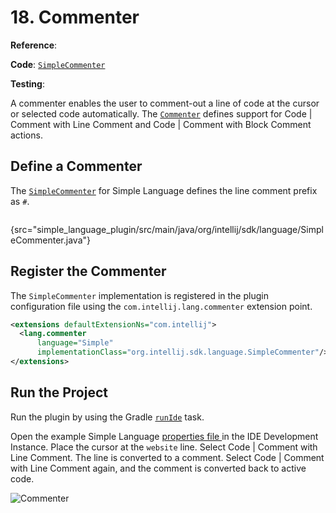 # 18. Commenter

<!-- Copyright 2000-2023 JetBrains s.r.o. and other contributors. Use of this source code is governed by the Apache 2.0 license that can be found in the LICENSE file. -->

<tldr>

**Reference**: [](additional_minor_features.md#comment-code)

**Code**: [`SimpleCommenter`](%gh-sdk-samples%/simple_language_plugin/src/main/java/org/intellij/sdk/language/SimpleCommenter.java)

**Testing**: [](commenter_test.md)

</tldr>

<include from="language_and_filetype.md" element-id="custom_language_tutorial_header"></include>

A commenter enables the user to comment-out a line of code at the cursor or selected code automatically.
The [`Commenter`](%gh-ic%/platform/core-api/src/com/intellij/lang/Commenter.java) defines support for <ui-path>Code | Comment with Line Comment</ui-path> and <ui-path>Code | Comment with Block Comment</ui-path> actions.

## Define a Commenter

The [`SimpleCommenter`](%gh-sdk-samples%/simple_language_plugin/src/main/java/org/intellij/sdk/language/SimpleCommenter.java) for Simple Language defines the line comment prefix as `#`.

```java
```
{src="simple_language_plugin/src/main/java/org/intellij/sdk/language/SimpleCommenter.java"}

## Register the Commenter

The `SimpleCommenter` implementation is registered in the plugin configuration file using the `com.intellij.lang.commenter` extension point.

```xml
<extensions defaultExtensionNs="com.intellij">
  <lang.commenter
      language="Simple"
      implementationClass="org.intellij.sdk.language.SimpleCommenter"/>
</extensions>
```

## Run the Project

Run the plugin by using the Gradle [`runIde`](creating_plugin_project.md#running-a-plugin-with-the-runide-gradle-task) task.

Open the example Simple Language [properties file ](lexer_and_parser_definition.md#run-the-project) in the IDE Development Instance.
Place the cursor at the `website` line.
Select <ui-path>Code | Comment with Line Comment</ui-path>.
The line is converted to a comment.
Select <ui-path>Code | Comment with Line Comment</ui-path> again, and the comment is converted back to active code.

![Commenter](commenter.png)
